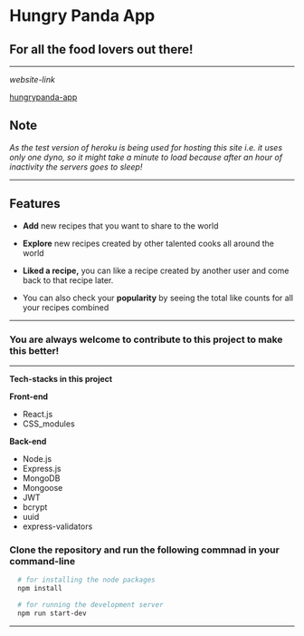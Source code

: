 # Hungry Panda App

## **For all the food lovers out there!**

---

_website-link_

[hungrypanda-app](https://hungrypanda-app.herokuapp.com/ 'hungrypanda-app')

## **Note**

_As the test version of heroku is being used for hosting this site i.e. it uses only one dyno, so it might take a minute to load because after an hour of inactivity the servers goes to sleep!_

---

## **Features**

- **Add** new recipes that you want to share to the world

- **Explore** new recipes created by other talented cooks all around the world

- **Liked a recipe,** you can like a recipe created by another user and come back to that recipe later.

- You can also check your **popularity** by seeing the total like counts for all your recipes combined

---

### **You are always welcome to contribute to this project to make this better!**

---

**Tech-stacks in this project**

**Front-end**

- React.js
- CSS_modules

**Back-end**

- Node.js
- Express.js
- MongoDB
- Mongoose
- JWT
- bcrypt
- uuid
- express-validators

### Clone the repository and run the following commnad in your **command-line**

```bash
  # for installing the node packages
  npm install

  # for running the development server
  npm run start-dev
```

---
